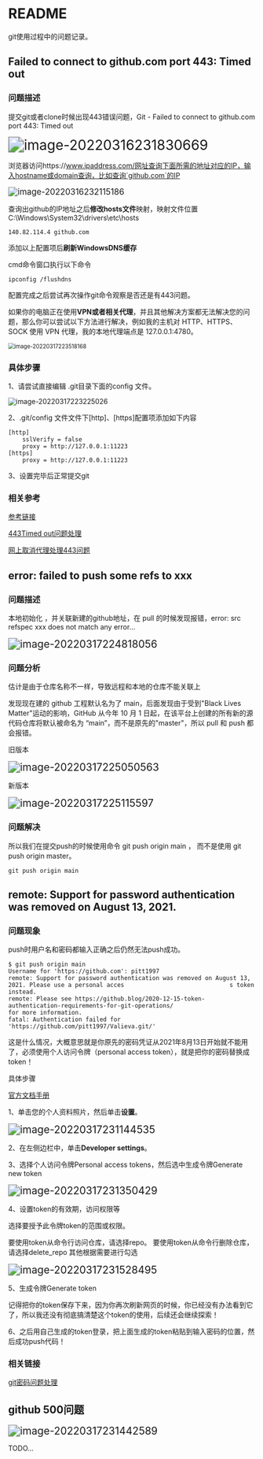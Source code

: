 



# README

git使用过程中的问题记录。



## Failed to connect to github.com port 443: Timed out

### 问题描述

提交git或者clone时候出现443错误问题，Git - Failed to connect to github.com port 443: Timed out

<img src="images\image-20220316231830669.png" alt="image-20220316231830669" style="zoom: 200%;" />



浏览器访问https://www.ipaddress.com/网址查询下面所需的地址对应的IP，输入hostname或domain查询，比如查询`github.com`的IP

<img src="images\image-20220316232115186.png" alt="image-20220316232115186" style="zoom:120%;" />

查询出github的IP地址之后**修改hosts文件**映射，映射文件位置 C:\Windows\System32\drivers\etc\hosts 

```
140.82.114.4 github.com
```

添加以上配置项后**刷新WindowsDNS缓存**

cmd命令窗口执行以下命令

```
ipconfig /flushdns
```

配置完成之后尝试再次操作git命令观察是否还是有443问题。



如果你的电脑正在使用**VPN或者相关代理**，并且其他解决方案都无法解决您的问题，那么你可以尝试以下方法进行解决，例如我的主机对 HTTP、HTTPS、SOCK 使用 VPN 代理，我的本地代理端点是 127.0.0.1:4780。

<img src="images\image-20220317223518168.png" alt="image-20220317223518168" style="zoom:80%;" />

### 具体步骤

1、请尝试直接编辑 .git目录下面的config 文件。

<img src="images\image-20220317223225026.png" alt="image-20220317223225026" style="zoom:99%;" />

2、.git/config 文件文件下[http]、[https]配置项添加如下内容

```
[http]
	sslVerify = false
	proxy = http://127.0.0.1:11223
[https]
    proxy = http://127.0.0.1:11223	
```

3、设置完毕后正常提交git

### 相关参考

[参考链接](https://stackoverflow.com/questions/48987512/ssl-connect-ssl-error-syscall-in-connection-to-github-com443)

[443Timed out问题处理](https://blog.csdn.net/hzw2017/article/details/115409516?spm=1001.2101.3001.6650.1&utm_medium=distribute.pc_relevant.none-task-blog-2~default~CTRLIST~Rate-1.pc_relevant_default&depth_1-utm_source=distribute.pc_relevant.none-task-blog-2~default~CTRLIST~Rate-1.pc_relevant_default&utm_relevant_index=2)

[网上取消代理处理443问题](https://blog.csdn.net/Hodors/article/details/103226958)



## error: failed to push some refs to xxx

### 问题描述

本地初始化 ，并关联新建的github地址，在 pull 的时候发现报错，error: src refspec xxx does not match any error...

<img src="images\image-20220317224818056.png" alt="image-20220317224818056" style="zoom:150%;" />

### 问题分析

估计是由于仓库名称不一样，导致远程和本地的仓库不能关联上

发现现在建的 github 工程默认名为了 main，后面发现由于受到"Black Lives Matter"运动的影响，GitHub 从今年 10 月 1 日起，在该平台上创建的所有新的源代码仓库将默认被命名为 “main”，而不是原先的"master"，所以 pull 和 push 都会报错。

旧版本

<img src="images\image-20220317225050563.png" alt="image-20220317225050563" style="zoom:150%;" />

新版本

<img src="images\image-20220317225115597.png" alt="image-20220317225115597" style="zoom:150%;" />



### 问题解决

所以我们在提交push的时候使用命令 git push origin main ， 而不是使用 git push origin master。

```
git push origin main
```



## remote: Support for password authentication was removed on August 13, 2021.

### 问题现象

push时用户名和密码都输入正确之后仍然无法push成功。

```
$ git push origin main
Username for 'https://github.com': pitt1997
remote: Support for password authentication was removed on August 13, 2021. Please use a personal acces                              s token instead.
remote: Please see https://github.blog/2020-12-15-token-authentication-requirements-for-git-operations/                               for more information.
fatal: Authentication failed for 'https://github.com/pitt1997/Valieva.git/'
```

这是什么情况，大概意思就是你原先的密码凭证从2021年8月13日开始就不能用了，必须使用个人访问令牌（personal access token），就是把你的密码替换成token！

具体步骤

[官方文档手册](https://docs.github.com/en/authentication/keeping-your-account-and-data-secure/creating-a-personal-access-token)

1、单击您的个人资料照片，然后单击**设置**。

<img src="images\image-20220317231144535.png" alt="image-20220317231144535" style="zoom:150%;" />



2、在左侧边栏中，单击**Developer settings**。

3、选择个人访问令牌Personal access tokens，然后选中生成令牌Generate new token

<img src="images\image-20220317231350429.png" alt="image-20220317231350429" style="zoom:150%;" />

4、设置token的有效期，访问权限等

选择要授予此令牌token的范围或权限。

要使用token从命令行访问仓库，请选择repo。
要使用token从命令行删除仓库，请选择delete_repo
其他根据需要进行勾选

<img src="images\image-20220317231528495.png" alt="image-20220317231528495" style="zoom:150%;" />




5、生成令牌Generate token

记得把你的token保存下来，因为你再次刷新网页的时候，你已经没有办法看到它了，所以我还没有彻底搞清楚这个token的使用，后续还会继续探索！

6、之后用自己生成的token登录，把上面生成的token粘贴到输入密码的位置，然后成功push代码！



### 相关链接

[git密码问题处理](https://blog.csdn.net/weixin_41010198/article/details/119698015)



## github 500问题

<img src="images\image-20220317231442589.png" alt="image-20220317231442589" style="zoom:150%;" />

TODO...